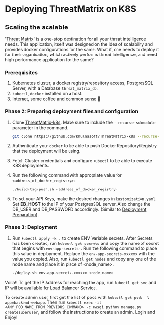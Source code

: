 # Deploying ThreatMatrix on K8S
## Scaling the scalable

'[Threat Matrix](https://github.com/khulnasoft/ThreatMatrix)' is a one-stop destination for all your threat intelligence 
needs. This application, itself was designed on the idea of scalability and provides docker configurations for the same.
What if, one needs to deploy it for their organisation, which actively performs threat intelligence, 
and need high performance application for the same?

### Prerequisites

1. Kubernetes cluster, a docker registry/repository access, PostgresSQL Server, with a Database `threat_matrix_db`.
2. `kubectl`, `docker` installed on a host.
3. Internet, some coffee and common sense 🙂

### Phase 2: Preparing deployment files and configuration
1. Clone [ThreatMatrix-k8s](https://github.com/khulnasoft/ThreatMatrix-k8s). Make sure to include the `--recurse-submodule` parameter in the command.
    ```bash
    git clone https://github.com/khulnasoft/ThreatMatrix-k8s --recurse-submodule
    ```
2. Authenticate your `docker` to be able to push Docker Repository/Registry that the deployment will be using.
3. Fetch Cluster credentials and configure `kubectl` to be able to execute K8S deployments. 
5. Run the following command with appropriate value for
    `<address_of_docker_registry>`:

    ```bash
    ./build-tag-push.sh <address_of_docker_registry>
    ```
7. To set your API Keys, make the desired changes in `kustomization.yaml`. Set **DB_HOST** to the IP of your PostgresSQL
   server. Also change the DB_USER and DB_PASSWORD accordingly. (Similar to 
   [Deployment Preparation](https://threatmatrix.readthedocs.io/en/latest/Installation.html#deployment-preparation)).  

### Phase 3: Deployment

1.  Run `kubectl apply -k .` to create ENV Variable secrets. After Secrets has been created, run `kubectl get secrets` 
    and copy the name of secret that begins with `env-app-secrets-`. Run the following command to place this value in 
    deployment. Replace the `env-app-secrets-xxxxxx` with the value you copied.
    Also, run `kubectl get nodes` and copy any one of the node name and place it in place of <node_name>.
    ```bash
    ./deploy.sh env-app-secrets-xxxxxx <node_name>
    ```
    
Voila!! To get the IP Address for reaching the app, run `kubectl get svc` and IP will be available for 
Load Balancer Service.

To create admin user, first get the list of pods with `kubectl get pods -l app=backend-webapp`.
Then run `kubectl exec -it <ANY_POD_NAME_FROM_PREVIOUS_COMMAND> -c uwsgi python manage.py createsuperuser`, 
and follow the instructions to create an admin. Login and Enjoy!
